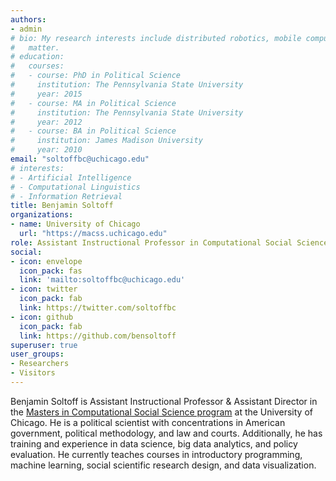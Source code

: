 ```yaml
---
authors:
- admin
# bio: My research interests include distributed robotics, mobile computing and programmable
#   matter.
# education:
#   courses:
#   - course: PhD in Political Science
#     institution: The Pennsylvania State University
#     year: 2015
#   - course: MA in Political Science
#     institution: The Pennsylvania State University
#     year: 2012
#   - course: BA in Political Science
#     institution: James Madison University
#     year: 2010
email: "soltoffbc@uchicago.edu"
# interests:
# - Artificial Intelligence
# - Computational Linguistics
# - Information Retrieval
title: Benjamin Soltoff
organizations:
- name: University of Chicago
  url: "https://macss.uchicago.edu"
role: Assistant Instructional Professor in Computational Social Science
social:
- icon: envelope
  icon_pack: fas
  link: 'mailto:soltoffbc@uchicago.edu'
- icon: twitter
  icon_pack: fab
  link: https://twitter.com/soltoffbc
- icon: github
  icon_pack: fab
  link: https://github.com/bensoltoff
superuser: true
user_groups:
- Researchers
- Visitors
---
```


Benjamin Soltoff is Assistant Instructional Professor & Assistant Director in the [Masters in Computational Social Science program](https://macss.uchicago.edu) at the University of Chicago. He is a political scientist with concentrations in American government, political methodology, and law and courts. Additionally, he has training and experience in data science, big data analytics, and policy evaluation. He currently teaches courses in introductory programming, machine learning, social scientific research design, and data visualization.
